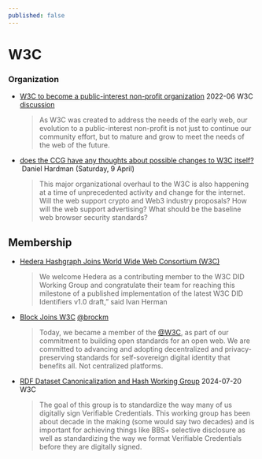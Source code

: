 ```yaml
---
published: false
---
```

# W3C

### Organization
* [W3C to become a public-interest non-profit organization](https://www.w3.org/2022/06/pressrelease-w3c-le.html.en) 2022-06 W3C [discussion](https://lists.w3.org/Archives/Public/public-credentials/2022Jun/0063.html)
  > As W3C was created to address the needs of the early web, our evolution to a public-interest non-profit is not just to continue our community effort, but to mature and grow to meet the needs of the web of the future.
* [does the CCG have any thoughts about possible changes to W3C itself?](https://lists.w3.org/Archives/Public/public-credentials/2022Apr/0067.html)  Daniel Hardman (Saturday, 9 April)
  > This major organizational overhaul to the W3C is also happening at a time of unprecedented activity and change for the internet. Will the web support crypto and Web3 industry proposals? How will the web support advertising? What should be the baseline web browser security standards?

## Membership

* [Hedera Hashgraph Joins World Wide Web Consortium (W3C)](https://hedera.com/blog/hedera-hashgraph-joins-world-wide-web-consortium-w3c-new-did-method-published-by-w3c-credentials-community-group)
  > We welcome Hedera as a contributing member to the W3C DID Working Group and congratulate their team for reaching this milestone of a published implementation of the latest W3C DID Identifiers v1.0 draft,” said Ivan Herman
* [Block Joins W3C](https://twitter.com/brockm/status/1526723285102120960) [@brockm](https://twitter.com/brockm)
  > Today, we became a member of the [@W3C](https://twitter.com/w3c), as part of our commitment to building open standards for an open web. We are committed to advancing and adopting decentralized and privacy-preserving standards for self-sovereign digital identity that benefits all. Not centralized platforms.


* [RDF Dataset Canonicalization and Hash Working Group](https://www.w3.org/groups/wg/rch/) 2024-07-20 W3C
  > The goal of this group is to standardize the way many of us digitally sign Verifiable Credentials. This working group has been about decade in the making (some would say two decades) and is important for achieving things like BBS+ selective disclosure as well as standardizing the way we format Verifiable Credentials before they are digitally signed.
